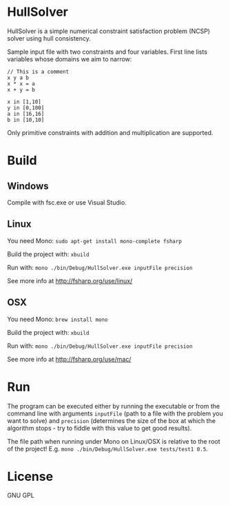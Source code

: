 # HullSolver

HullSolver is a simple numerical constraint satisfaction problem (NCSP) solver using hull consistency.

Sample input file with two constraints and four variables. First line lists variables whose domains we aim to narrow:

```
// This is a comment
x y a b
x * x = a
x + y = b

x in [1,10]
y in [0,100]
a in [16,16]
b in [10,10]
```

Only primitive constraints with addition and multiplication are supported.

# Build
## Windows
Compile with fsc.exe or use Visual Studio.

## Linux
You need Mono: `sudo apt-get install mono-complete fsharp`

Build the project with: `xbuild`

Run with: `mono ./bin/Debug/HullSolver.exe inputFile precision`

See more info at http://fsharp.org/use/linux/

## OSX
You need Mono: `brew install mono`

Build the project with: `xbuild`

Run with: `mono ./bin/Debug/HullSolver.exe inputFile precision`

See more info at http://fsharp.org/use/mac/

# Run

The program can be executed either by running the executable or from the command line with arguments `inputFile` (path to a file with the problem you want to solve) and `precision` (determines the size of the box at which the algorithm stops - try to fiddle with this value to get good results).

The file path when running under Mono on Linux/OSX is relative to the root of the project! E.g. `mono ./bin/Debug/HullSolver.exe tests/test1 0.5`.

# License
GNU GPL
